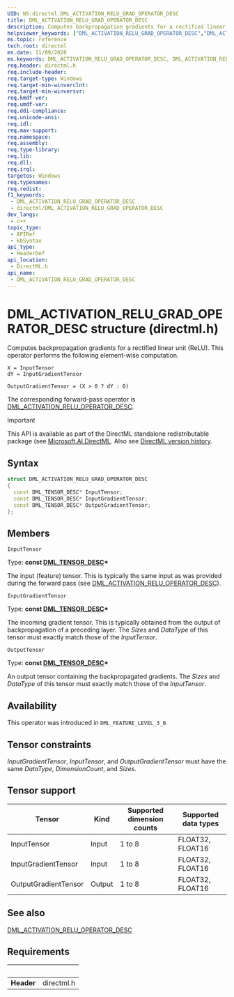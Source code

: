 ```yaml
---
UID: NS:directml.DML_ACTIVATION_RELU_GRAD_OPERATOR_DESC
title: DML_ACTIVATION_RELU_GRAD_OPERATOR_DESC
description: Computes backpropagation gradients for a rectified linear unit (ReLU).
helpviewer_keywords: ["DML_ACTIVATION_RELU_GRAD_OPERATOR_DESC","DML_ACTIVATION_RELU_GRAD_OPERATOR_DESC structure","direct3d12.dml_convolution_integer_operator_desc","directml/DML_ACTIVATION_RELU_GRAD_OPERATOR_DESC"]
ms.topic: reference
tech.root: directml
ms.date: 11/09/2020
ms.keywords: DML_ACTIVATION_RELU_GRAD_OPERATOR_DESC, DML_ACTIVATION_RELU_GRAD_OPERATOR_DESC structure, direct3d12.dml_convolution_integer_operator_desc, directml/DML_ACTIVATION_RELU_GRAD_OPERATOR_DESC
req.header: directml.h
req.include-header: 
req.target-type: Windows
req.target-min-winverclnt: 
req.target-min-winversvr: 
req.kmdf-ver: 
req.umdf-ver: 
req.ddi-compliance: 
req.unicode-ansi: 
req.idl: 
req.max-support: 
req.namespace: 
req.assembly: 
req.type-library: 
req.lib: 
req.dll: 
req.irql: 
targetos: Windows
req.typenames: 
req.redist: 
f1_keywords:
 - DML_ACTIVATION_RELU_GRAD_OPERATOR_DESC
 - directml/DML_ACTIVATION_RELU_GRAD_OPERATOR_DESC
dev_langs:
 - c++
topic_type:
 - APIRef
 - kbSyntax
api_type:
 - HeaderDef
api_location:
 - DirectML.h
api_name:
 - DML_ACTIVATION_RELU_GRAD_OPERATOR_DESC
---
```


# DML_ACTIVATION_RELU_GRAD_OPERATOR_DESC structure (directml.h)

Computes backpropagation gradients for a rectified linear unit (ReLU). This operator performs the following element-wise computation.

```
X = InputTensor
dY = InputGradientTensor

OutputGradientTensor = (X > 0 ? dY : 0)
```

The corresponding forward-pass operator is [DML_ACTIVATION_RELU_OPERATOR_DESC](/windows/win32/api/directml/ns-directml-dml_activation_relu_operator_desc).

> [!IMPORTANT]
> This API is available as part of the DirectML standalone redistributable package (see [Microsoft.AI.DirectML](https://www.nuget.org/packages/Microsoft.AI.DirectML/). Also see [DirectML version history](../dml-version-history.md).

## Syntax
```cpp
struct DML_ACTIVATION_RELU_GRAD_OPERATOR_DESC
{
  const DML_TENSOR_DESC* InputTensor;
  const DML_TENSOR_DESC* InputGradientTensor;
  const DML_TENSOR_DESC* OutputGradientTensor;
};
```

## Members

`InputTensor`

Type: **const [DML_TENSOR_DESC](/windows/win32/api/directml/ns-directml-dml_tensor_desc)\***

The input (feature) tensor. This is typically the same input as was provided during the forward pass (see [DML_ACTIVATION_RELU_OPERATOR_DESC](/windows/win32/api/directml/ns-directml-dml_activation_relu_operator_desc)).

`InputGradientTensor`

Type: **const [DML_TENSOR_DESC](/windows/win32/api/directml/ns-directml-dml_tensor_desc)\***

The incoming gradient tensor. This is typically obtained from the output of backpropagation of a preceding layer. The *Sizes* and *DataType* of this tensor must exactly match those of the *InputTensor*.

`OutputTensor`

Type: **const [DML_TENSOR_DESC](/windows/win32/api/directml/ns-directml-dml_tensor_desc)\***

An output tensor containing the backpropagated gradients. The *Sizes* and *DataType* of this tensor must exactly match those of the *InputTensor*.

## Availability
This operator was introduced in `DML_FEATURE_LEVEL_3_0`.

## Tensor constraints
*InputGradientTensor*, *InputTensor*, and *OutputGradientTensor* must have the same *DataType*, *DimensionCount*, and *Sizes*.

## Tensor support
| Tensor | Kind | Supported dimension counts | Supported data types |
| ------ | ---- | -------------------------- | -------------------- |
| InputTensor | Input | 1 to 8 | FLOAT32, FLOAT16 |
| InputGradientTensor | Input | 1 to 8 | FLOAT32, FLOAT16 |
| OutputGradientTensor | Output | 1 to 8 | FLOAT32, FLOAT16 |

## See also
[DML_ACTIVATION_RELU_OPERATOR_DESC](/windows/win32/api/directml/ns-directml-dml_activation_relu_operator_desc)

## Requirements
| &nbsp; | &nbsp; |
| ---- |:---- |
| **Header** | directml.h |